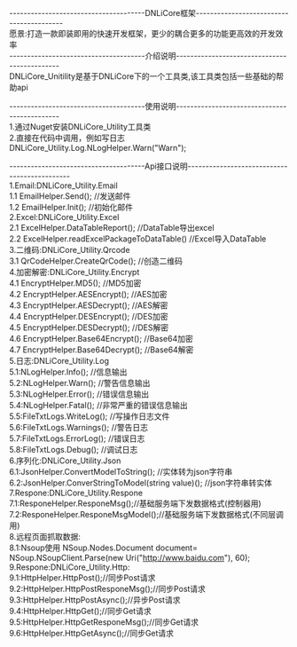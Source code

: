 --------------------------------------DNLiCore框架-----------------------------------------  
愿景:打造一款即装即用的快速开发框架，更少的耦合更多的功能更高效的开发效率  
--------------------------------------介绍说明---------------------------------------------  
DNLiCore_Unitility是基于DNLiCore下的一个工具类,该工具类包括一些基础的帮助api  

--------------------------------------使用说明---------------------------------------------   
1.通过Nuget安装DNLiCore_Utility工具类  
2.直接在代码中调用，例如写日志  DNLiCore_Utility.Log.NLogHelper.Warn("Warn");  
  
--------------------------------------Api接口说明---------------------------------------------  
1.Email:DNLiCore_Utility.Email  
	1.1 EmailHelper.Send(); //发送邮件  
	1.2 EmailHelper.Init(); //初始化邮件  
2.Excel:DNLiCore_Utility.Excel  
	2.1 ExcelHelper.DataTableReport(); //DataTable导出excel  
	2.2 ExcelHelper.readExcelPackageToDataTable() //Excel导入DataTable  
3.二维码:DNLiCore_Utility.Qrcode  
	3.1 QrCodeHelper.CreateQrCode(); //创造二维码  
4.加密解密:DNLiCore_Utility.Encrypt  
	4.1 EncryptHelper.MD5(); //MD5加密    
	4.2 EncryptHelper.AESEncrypt(); //AES加密  
	4.3 EncryptHelper.AESDecrypt(); //AES解密  
	4.4 EncryptHelper.DESEncrypt(); //DES加密  
	4.5 EncryptHelper.DESDecrypt(); //DES解密   
	4.6 EncryptHelper.Base64Encrypt(); //Base64加密  
	4.7 EncryptHelper.Base64Decrypt(); //Base64解密  
5.日志:DNLiCore_Utility.Log  
	5.1:NLogHelper.Info();  //信息输出  
	5.2:NLogHelper.Warn();  //警告信息输出  
	5.3:NLogHelper.Error(); //错误信息输出  
	5.4:NLogHelper.Fatal(); //非常严重的错误信息输出  
	5.5:FileTxtLogs.WriteLog(); //写操作日志文件  
	5.6:FileTxtLogs.Warnings(); //警告日志  
	5.7:FileTxtLogs.ErrorLog(); //错误日志  
	5.8:FileTxtLogs.Debug(); //调试日志  
6.序列化:DNLiCore_Utility.Json  
	6.1:JsonHelper.ConvertModelToString(); //实体转为json字符串  
	6.2:JsonHelper.ConverStringToModel<T>(string value)();	//json字符串转实体  
7.Respone:DNLiCore_Utility.Respone  
	7.1:ResponeHelper.ResponeMsg();//基础服务端下发数据格式(控制器用)  
	7.2:ResponeHelper.ResponeMsgModel();//基础服务端下发数据格式(不同层调用)  
8.远程页面抓取数据:    
	8.1:Nsoup使用  NSoup.Nodes.Document document=  NSoup.NSoupClient.Parse(new Uri("http://www.baidu.com"), 60);   
9.Respone:DNLiCore_Utility.Http:  
	9.1:HttpHelper.HttpPost();//同步Post请求  
	9.2:HttpHelper.HttpPostResponeMsg();//同步Post请求 
	9.3:HttpHelper.HttpPostAsync();//异步Post请求  
	9.4:HttpHelper.HttpGet();//同步Get请求  
	9.5:HttpHelper.HttpGetResponeMsg();//同步Get请求  
	9.6:HttpHelper.HttpGetAsync();//同步Get请求  


